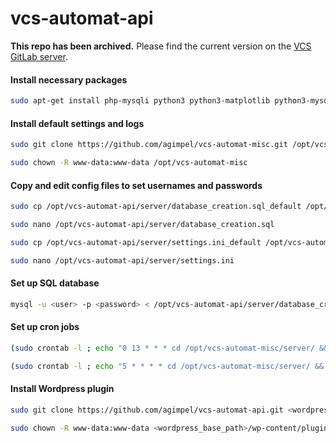 # vcs-automat-api

**This repo has been archived.** Please find the current version on the [VCS GitLab server](https://gitlab.ethz.ch/vcs/vcs-automat).

#### Install necessary packages
```bash
sudo apt-get install php-mysqli python3 python3-matplotlib python3-mysql.connector python3-numpy
```



#### Install default settings and logs
```bash
sudo git clone https://github.com/agimpel/vcs-automat-misc.git /opt/vcs-automat-misc

sudo chown -R www-data:www-data /opt/vcs-automat-misc
```



#### Copy and edit config files to set usernames and passwords
```bash
sudo cp /opt/vcs-automat-api/server/database_creation.sql_default /opt/vcs-automat-api/server/database_creation.sql

sudo nano /opt/vcs-automat-api/server/database_creation.sql

sudo cp /opt/vcs-automat-api/server/settings.ini_default /opt/vcs-automat-api/server/settings.ini

sudo nano /opt/vcs-automat-api/server/settings.ini
```



#### Set up SQL database
```bash
mysql -u <user> -p <password> < /opt/vcs-automat-api/server/database_creation.sql
```




#### Set up cron jobs
```bash
(sudo crontab -l ; echo "0 13 * * * cd /opt/vcs-automat-misc/server/ && /usr/bin/python3 /opt/vcs-automat-misc/server/create_plots.py >> /opt/vcs-automat-misc/server/logs/cron.log") | uniq - | sudo crontab -

(sudo crontab -l ; echo "5 * * * * cd /opt/vcs-automat-misc/server/ && /usr/bin/python3 /opt/vcs-automat-misc/server/update_credits.py >> /opt/vcs-automat-misc/server/logs/cron.log") | uniq - | sudo crontab -
```



#### Install Wordpress plugin
```bash
sudo git clone https://github.com/agimpel/vcs-automat-api.git <wordpress_base_path>/wp-content/plugins/vcs-automat-api

sudo chown -R www-data:www-data <wordpress_base_path>/wp-content/plugins/vcs-automat-api
```
